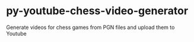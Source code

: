 # py-youtube-chess-video-generator
Generate videos for chess games from PGN files and upload them to Youtube

